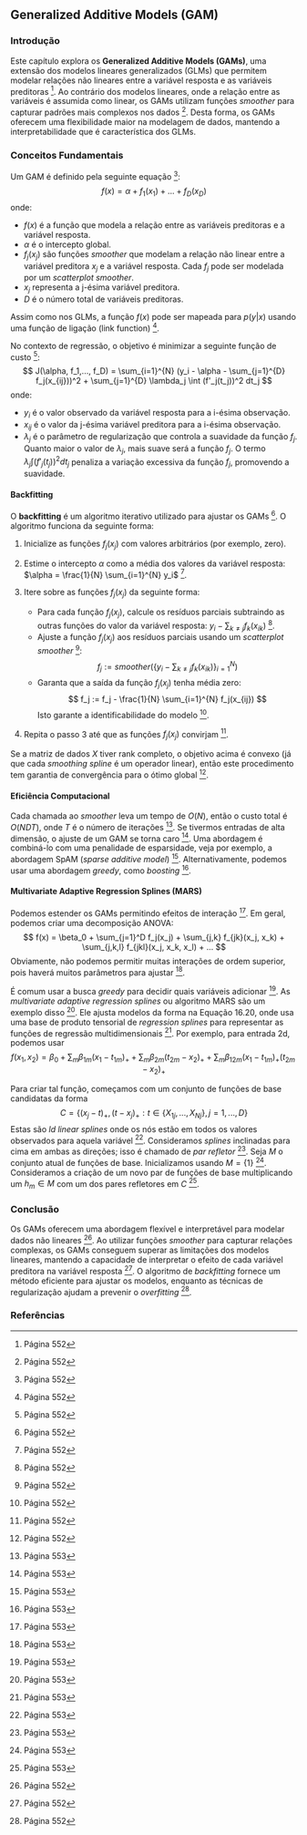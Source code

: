 ## Generalized Additive Models (GAM)

### Introdução
Este capítulo explora os **Generalized Additive Models (GAMs)**, uma extensão dos modelos lineares generalizados (GLMs) que permitem modelar relações não lineares entre a variável resposta e as variáveis preditoras [^552]. Ao contrário dos modelos lineares, onde a relação entre as variáveis é assumida como linear, os GAMs utilizam funções *smoother* para capturar padrões mais complexos nos dados [^552]. Desta forma, os GAMs oferecem uma flexibilidade maior na modelagem de dados, mantendo a interpretabilidade que é característica dos GLMs.

### Conceitos Fundamentais
Um GAM é definido pela seguinte equação [^552]:
$$
f(x) = \alpha + f_1(x_1) + ... + f_D(x_D)
$$
onde:
*   $f(x)$ é a função que modela a relação entre as variáveis preditoras e a variável resposta.
*   $\alpha$ é o intercepto global.
*   $f_j(x_j)$ são funções *smoother* que modelam a relação não linear entre a variável preditora $x_j$ e a variável resposta. Cada $f_j$ pode ser modelada por um *scatterplot smoother*.
*   $x_j$ representa a j-ésima variável preditora.
*   $D$ é o número total de variáveis preditoras.

Assim como nos GLMs, a função $f(x)$ pode ser mapeada para $p(y|x)$ usando uma função de ligação (link function) [^552].

No contexto de regressão, o objetivo é minimizar a seguinte função de custo [^552]:
$$
J(\alpha, f_1,..., f_D) = \sum_{i=1}^{N} (y_i - \alpha - \sum_{j=1}^{D} f_j(x_{ij}))^2 + \sum_{j=1}^{D} \lambda_j \int (f'_j(t_j))^2 dt_j
$$
onde:
*   $y_i$ é o valor observado da variável resposta para a i-ésima observação.
*   $x_{ij}$ é o valor da j-ésima variável preditora para a i-ésima observação.
*   $\lambda_j$ é o parâmetro de regularização que controla a suavidade da função $f_j$. Quanto maior o valor de $\lambda_j$, mais suave será a função $f_j$. O termo $\lambda_j \int (f'_j(t_j))^2 dt_j$ penaliza a variação excessiva da função $f_j$, promovendo a suavidade.

#### Backfitting
O **backfitting** é um algoritmo iterativo utilizado para ajustar os GAMs [^552]. O algoritmo funciona da seguinte forma:

1.  Inicialize as funções $f_j(x_j)$ com valores arbitrários (por exemplo, zero).
2.  Estime o intercepto $\alpha$ como a média dos valores da variável resposta: $\alpha = \frac{1}{N} \sum_{i=1}^{N} y_i$ [^552].
3.  Itere sobre as funções $f_j(x_j)$ da seguinte forma:
    *   Para cada função $f_j(x_j)$, calcule os resíduos parciais subtraindo as outras funções do valor da variável resposta: $y_i - \sum_{k \neq j} f_k(x_{ik})$ [^552].
    *   Ajuste a função $f_j(x_j)$ aos resíduos parciais usando um *scatterplot smoother* [^552]:
        $$
        f_j := smoother(\{y_i - \sum_{k \neq j} f_k(x_{ik})\}_{i=1}^N)
        $$
    *   Garanta que a saída da função $f_j(x_j)$ tenha média zero:
        $$
        f_j := f_j - \frac{1}{N} \sum_{i=1}^{N} f_j(x_{ij})
        $$
        Isto garante a identificabilidade do modelo [^552].

4.  Repita o passo 3 até que as funções $f_j(x_j)$ convirjam [^552].

Se a matriz de dados $X$ tiver rank completo, o objetivo acima é convexo (já que cada *smoothing spline* é um operador linear), então este procedimento tem garantia de convergência para o ótimo global [^552].

#### Eficiência Computacional
Cada chamada ao *smoother* leva um tempo de $O(N)$, então o custo total é $O(NDT)$, onde $T$ é o número de iterações [^553]. Se tivermos entradas de alta dimensão, o ajuste de um GAM se torna caro [^553]. Uma abordagem é combiná-lo com uma penalidade de esparsidade, veja por exemplo, a abordagem SpAM (*sparse additive model*) [^553]. Alternativamente, podemos usar uma abordagem *greedy*, como *boosting* [^553].

#### Multivariate Adaptive Regression Splines (MARS)
Podemos estender os GAMs permitindo efeitos de interação [^553]. Em geral, podemos criar uma decomposição ANOVA:
$$
f(x) = \beta_0 + \sum_{j=1}^D f_j(x_j) + \sum_{j,k} f_{jk}(x_j, x_k) + \sum_{j,k,l} f_{jkl}(x_j, x_k, x_l) + ...
$$
Obviamente, não podemos permitir muitas interações de ordem superior, pois haverá muitos parâmetros para ajustar [^553].

É comum usar a busca *greedy* para decidir quais variáveis adicionar [^553]. As *multivariate adaptive regression splines* ou algoritmo MARS são um exemplo disso [^553]. Ele ajusta modelos da forma na Equação 16.20, onde usa uma base de produto tensorial de *regression splines* para representar as funções de regressão multidimensionais [^553]. Por exemplo, para entrada 2d, podemos usar
$$
f(x_1,x_2) = \beta_0 + \sum_m \beta_{1m}(x_1 - t_{1m})_+ + \sum_m \beta_{2m}(t_{2m} - x_2)_+ + \sum_m \beta_{12m}(x_1-t_{1m})_+(t_{2m} -x_2)_+
$$

Para criar tal função, começamos com um conjunto de funções de base candidatas da forma
$$
C = \{(x_j - t)_+, (t - x_j)_+ : t \in \{X_{1j},...,X_{Nj}\}, j = 1, ..., D\}
$$
Estas são *ld linear splines* onde os nós estão em todos os valores observados para aquela variável [^553]. Consideramos *splines* inclinadas para cima em ambas as direções; isso é chamado de *par refletor* [^553]. Seja $M$ o conjunto atual de funções de base. Inicializamos usando $M = \{1\}$ [^553]. Consideramos a criação de um novo par de funções de base multiplicando um $h_m \in M$ com um dos pares refletores em $C$ [^553].

### Conclusão
Os GAMs oferecem uma abordagem flexível e interpretável para modelar dados não lineares [^552]. Ao utilizar funções *smoother* para capturar relações complexas, os GAMs conseguem superar as limitações dos modelos lineares, mantendo a capacidade de interpretar o efeito de cada variável preditora na variável resposta [^552]. O algoritmo de *backfitting* fornece um método eficiente para ajustar os modelos, enquanto as técnicas de regularização ajudam a prevenir o *overfitting* [^552].

### Referências
[^552]: Página 552
[^553]: Página 553
<!-- END -->